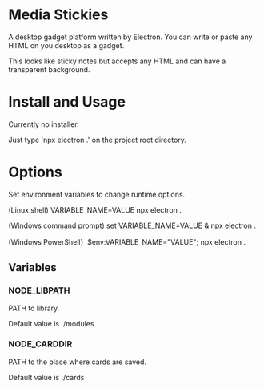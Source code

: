 # Media Stickies
A desktop gadget platform written by Electron.
You can write or paste any HTML on you desktop as a gadget.

This looks like sticky notes but accepts any HTML and can have a transparent background.

# Install and Usage
Currently no installer. 

Just type 'npx electron .' on the project root directory.

# Options

Set environment variables to change runtime options.

(Linux shell) VARIABLE_NAME=VALUE npx electron .

(Windows command prompt) set VARIABLE_NAME=VALUE & npx electron .

(Windows PowerShell）$env:VARIABLE_NAME="VALUE"; npx electron .

## Variables

### NODE_LIBPATH

PATH to library.

Default value is ./modules

### NODE_CARDDIR

PATH to the place where cards are saved.

Default value is ./cards